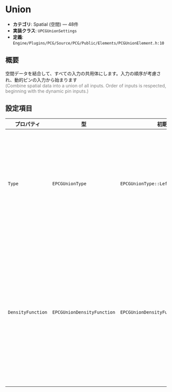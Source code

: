 # Union

- **カテゴリ**: Spatial (空間) — 48件
- **実装クラス**: `UPCGUnionSettings`
- **定義**: `Engine/Plugins/PCG/Source/PCG/Public/Elements/PCGUnionElement.h:10`

## 概要

空間データを結合して、すべての入力の共用体にします。入力の順序が考慮され、動的ピンの入力から始まります<br><span style='color:gray'>(Combine spatial data into a union of all inputs. Order of inputs is respected, beginning with the dynamic pin inputs.)</span>

## 設定項目


| プロパティ | 型 | 初期値 | 説明 |
| --- | --- | --- | --- |
| `Type` | `EPCGUnionType` | `EPCGUnionType::LeftToRightPriority` | 複数入力を結合する際の優先順位や密度の扱いを指定します。 |
| `DensityFunction` | `EPCGUnionDensityFunction` | `EPCGUnionDensityFunction::Maximum` | 結合時に密度をどのように合成するか（最大値、平均など）を選択します。 |
